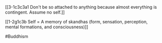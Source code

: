 [[3-1c3c3a1 Don't be so attached to anything because almost everything is contingent. Assume no self.]]

[[1-2g1c3b Self = A memory of skandhas (form, sensation, perception, mental formations, and consciousness)]]

#Buddhism

